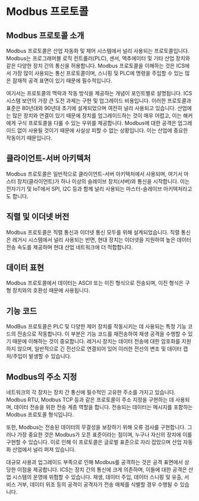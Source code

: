 # Modbus 프로토콜

## Modbus 프로토콜 소개

Modbus 프로토콜은 산업 자동화 및 제어 시스템에서 널리 사용되는 프로토콜입니다. Modbus는 프로그래머블 로직 컨트롤러(PLC), 센서, 액추에이터 및 기타 산업 장치와 같은 다양한 장치 간의 통신을 허용합니다. Modbus 프로토콜을 이해하는 것은 ICS에서 가장 많이 사용되는 통신 프로토콜이며, 스니핑 및 PLC에 명령을 주입할 수 있는 많은 잠재적 공격 표면이 있기 때문에 필수적입니다.

여기서는 프로토콜의 맥락과 작동 방식을 제공하는 개념이 포인트별로 설명됩니다. ICS 시스템 보안의 가장 큰 도전 과제는 구현 및 업그레이드 비용입니다. 이러한 프로토콜과 표준은 80년대와 90년대 초기에 설계되었으며 여전히 널리 사용되고 있습니다. 산업에는 많은 장치와 연결이 있기 때문에 장치를 업그레이드하는 것이 매우 어렵고, 이는 해커에게 구식 프로토콜을 다룰 수 있는 우위를 제공합니다. Modbus에 대한 공격은 업그레이드 없이 사용될 것이기 때문에 사실상 피할 수 없는 상황입니다. 이는 산업에 중요한 작동이기 때문입니다.

## 클라이언트-서버 아키텍처

Modbus 프로토콜은 일반적으로 클라이언트-서버 아키텍처에서 사용되며, 여기서 마스터 장치(클라이언트)가 하나 이상의 슬레이브 장치(서버)와 통신을 시작합니다. 이는 전자기기 및 IoT에서 SPI, I2C 등과 함께 널리 사용되는 마스터-슬레이브 아키텍처라고도 합니다.

## 직렬 및 이더넷 버전

Modbus 프로토콜은 직렬 통신과 이더넷 통신 모두를 위해 설계되었습니다. 직렬 통신은 레거시 시스템에서 널리 사용되는 반면, 현대 장치는 이더넷을 지원하여 높은 데이터 전송 속도를 제공하며 현대 산업 네트워크에 더 적합합니다.

## 데이터 표현

Modbus 프로토콜에서 데이터는 ASCII 또는 이진 형식으로 전송되며, 이진 형식은 구형 장치와의 호환성 때문에 사용됩니다.

## 기능 코드

ModBus 프로토콜은 PLC 및 다양한 제어 장치를 작동시키는 데 사용되는 특정 기능 코드의 전송으로 작동합니다. 이 부분은 기능 코드를 재전송하여 재생 공격을 수행할 수 있기 때문에 이해하는 것이 중요합니다. 레거시 장치는 데이터 전송에 대한 암호화를 지원하지 않으며, 일반적으로 긴 전선으로 연결되어 있어 이러한 전선의 변조 및 데이터 캡처/주입이 발생할 수 있습니다.

## Modbus의 주소 지정

네트워크의 각 장치는 장치 간 통신에 필수적인 고유한 주소를 가지고 있습니다. Modbus RTU, Modbus TCP 등과 같은 프로토콜이 주소 지정을 구현하는 데 사용되며, 데이터 전송을 위한 전송 계층 역할을 합니다. 전송되는 데이터는 메시지를 포함하는 Modbus 프로토콜 형식입니다.

또한, Modbus는 전송된 데이터의 무결성을 보장하기 위해 오류 검사를 구현합니다. 그러나 가장 중요한 것은 Modbus가 오픈 표준이라는 점이며, 누구나 자신의 장치에 이를 구현할 수 있습니다. 이로 인해 이 프로토콜은 글로벌 표준으로 자리 잡았으며 산업 자동화 산업에서 널리 퍼져 있습니다.

대규모 사용과 업그레이드 부족으로 인해 Modbus를 공격하는 것은 공격 표면에서 상당한 이점을 제공합니다. ICS는 장치 간의 통신에 크게 의존하며, 이들에 대한 공격은 산업 시스템의 운영에 위험할 수 있습니다. 재생, 데이터 주입, 데이터 스니핑 및 유출, 서비스 거부, 데이터 위조 등의 공격이 공격자가 전송 매체를 식별할 경우 수행될 수 있습니다.
